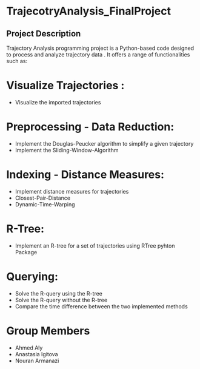# TrajecotryAnalysis_FinalProject

## Project Description

Trajectory Analysis programming project is a Python-based code designed to process and analyze trajectory data . It offers a range of functionalities such as:

# Visualize Trajectories :
- Visualize the imported trajectories

# Preprocessing - Data Reduction:
- Implement the Douglas-Peucker algorithm to simplify a given trajectory
- Implement the Sliding-Window-Algorithm 

# Indexing - Distance Measures:
- Implement distance measures for trajectories
- Closest-Pair-Distance 
- Dynamic-Time-Warping 

# R-Tree:
- Implement an R-tree for a set of trajectories using RTree pyhton Package

# Querying:
- Solve the R-query using the R-tree 
- Solve the R-query without the R-tree
- Compare the time difference between the two implemented methods 

# Group Members
- Ahmed Aly
- Anastasia Igitova
- Nouran Armanazi